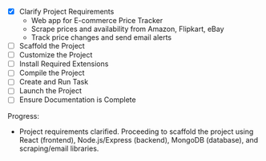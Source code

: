 - [x] Clarify Project Requirements
  - Web app for E-commerce Price Tracker
  - Scrape prices and availability from Amazon, Flipkart, eBay
  - Track price changes and send email alerts
- [ ] Scaffold the Project
- [ ] Customize the Project
- [ ] Install Required Extensions
- [ ] Compile the Project
- [ ] Create and Run Task
- [ ] Launch the Project
- [ ] Ensure Documentation is Complete

Progress:
- Project requirements clarified. Proceeding to scaffold the project using React (frontend), Node.js/Express (backend), MongoDB (database), and scraping/email libraries.
